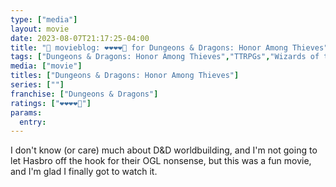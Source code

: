 ```yaml
---
type: ["media"]
layout: movie
date: 2023-08-07T21:17:25-04:00
title: "🍿 movieblog: ❤️❤️❤️❤️🖤 for Dungeons & Dragons: Honor Among Thieves"
tags: ["Dungeons & Dragons: Honor Among Thieves","TTRPGs","Wizards of the Coast","OGL","Dungeons and Dragons"]
media: ["movie"]
titles: ["Dungeons & Dragons: Honor Among Thieves"]
series: [""]
franchise: ["Dungeons & Dragons"]
ratings: ["❤️❤️❤️❤️🖤"]
params:
  entry:
---
```

I don't know (or care) much about D&D worldbuilding, and I'm not going to let Hasbro off the hook for their OGL nonsense, but this was a fun movie, and I'm glad I finally got to watch it.
